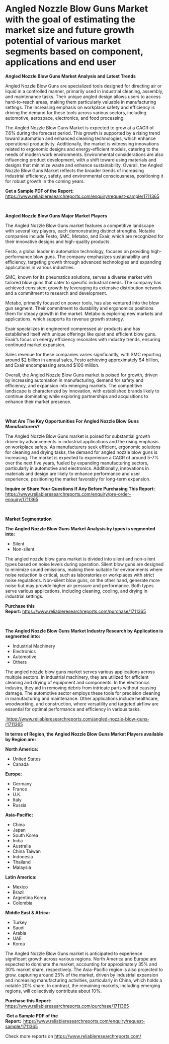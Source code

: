 <p><h1>Angled Nozzle Blow Guns Market with the goal of estimating the market size and future growth potential of various market segments based on component, applications and end user</h1></p><p><strong>Angled Nozzle Blow Guns Market Analysis and Latest Trends</strong></p>
<p><p>Angled Nozzle Blow Guns are specialized tools designed for directing air or liquid in a controlled manner, primarily used in industrial cleaning, assembly, and maintenance tasks. Their unique angled design allows users to access hard-to-reach areas, making them particularly valuable in manufacturing settings. The increasing emphasis on workplace safety and efficiency is driving the demand for these tools across various sectors, including automotive, aerospace, electronics, and food processing.</p><p>The Angled Nozzle Blow Guns Market is expected to grow at a CAGR of 7.6% during the forecast period. This growth is supported by a rising trend toward automation and enhanced cleaning technologies, which enhance operational productivity. Additionally, the market is witnessing innovations related to ergonomic designs and energy-efficient models, catering to the needs of modern work environments. Environmental considerations are also influencing product development, with a shift toward using materials and designs that minimize waste and enhance sustainability. Overall, the Angled Nozzle Blow Guns Market reflects the broader trends of increasing industrial efficiency, safety, and environmental consciousness, positioning it for robust growth in the coming years.</p></p>
<p><strong>Get a Sample PDF of the Report:&nbsp;</strong> <a href="https://www.reliableresearchreports.com/enquiry/request-sample/1711365?utm_campaign=3012&utm_medium=2&utm_source=Github&utm_content=ia&utm_term=27032025&utm_id=angled-nozzle-blow-guns">https://www.reliableresearchreports.com/enquiry/request-sample/1711365</a></p>
<p>&nbsp;</p>
<p><strong>Angled Nozzle Blow Guns Major Market Players</strong></p>
<p><p>The Angled Nozzle Blow Guns market features a competitive landscape with several key players, each demonstrating distinct strengths. Notable companies include Festo, SMC, Metabo, and Exair, which are recognized for their innovative designs and high-quality products.</p><p>Festo, a global leader in automation technology, focuses on providing high-performance blow guns. The company emphasizes sustainability and efficiency, targeting growth through advanced technologies and expanding applications in various industries.</p><p>SMC, known for its pneumatics solutions, serves a diverse market with tailored blow guns that cater to specific industrial needs. The company has achieved consistent growth by leveraging its extensive distribution network and a commitment to research and development.</p><p>Metabo, primarily focused on power tools, has also ventured into the blow gun segment. Their commitment to durability and ergonomics positions them for steady growth in the market. Metabo is exploring new markets and applications, which supports its revenue growth strategy.</p><p>Exair specializes in engineered compressed air products and has established itself with unique offerings like quiet and efficient blow guns. Exair’s focus on energy efficiency resonates with industry trends, ensuring continued market expansion.</p><p>Sales revenue for these companies varies significantly, with SMC reporting around $2 billion in annual sales, Festo achieving approximately $4 billion, and Exair encompassing around $100 million. </p><p>Overall, the Angled Nozzle Blow Guns market is poised for growth, driven by increasing automation in manufacturing, demand for safety and efficiency, and expansion into emerging markets. The competitive landscape is characterized by innovation, with established brands likely to continue dominating while exploring partnerships and acquisitions to enhance their market presence.</p></p>
<p>&nbsp;</p>
<p><strong>What Are The Key Opportunities For Angled Nozzle Blow Guns Manufacturers?</strong></p>
<p><p>The Angled Nozzle Blow Guns market is poised for substantial growth driven by advancements in industrial applications and the rising emphasis on workplace safety. As manufacturers seek efficient, ergonomic solutions for cleaning and drying tasks, the demand for angled nozzle blow guns is increasing. The market is expected to experience a CAGR of around 5-7% over the next five years, fueled by expanding manufacturing sectors, particularly in automotive and electronics. Additionally, innovations in materials and design are likely to enhance performance and user experience, positioning the market favorably for long-term expansion.</p></p>
<p><strong>Inquire or Share Your Questions If Any Before Purchasing This Report:</strong> <a href="https://www.reliableresearchreports.com/enquiry/pre-order-enquiry/1711365?utm_campaign=3012&utm_medium=2&utm_source=Github&utm_content=ia&utm_term=27032025&utm_id=angled-nozzle-blow-guns">https://www.reliableresearchreports.com/enquiry/pre-order-enquiry/1711365</a></p>
<p>&nbsp;</p>
<p><strong>Market Segmentation</strong></p>
<p><strong>The Angled Nozzle Blow Guns Market Analysis by types is segmented into:</strong></p>
<p><ul><li>Silent</li><li>Non-silent</li></ul></p>
<p><p>The angled nozzle blow guns market is divided into silent and non-silent types based on noise levels during operation. Silent blow guns are designed to minimize sound emissions, making them suitable for environments where noise reduction is critical, such as laboratories or workplaces with strict noise regulations. Non-silent blow guns, on the other hand, generate more noise but may provide higher air pressure and performance. Both types serve various applications, including cleaning, cooling, and drying in industrial settings.</p></p>
<p><strong>Purchase this Report:&nbsp;</strong><a href="https://www.reliableresearchreports.com/purchase/1711365?utm_campaign=3012&utm_medium=2&utm_source=Github&utm_content=ia&utm_term=27032025&utm_id=angled-nozzle-blow-guns">https://www.reliableresearchreports.com/purchase/1711365</a></p>
<p>&nbsp;</p>
<p><strong>The Angled Nozzle Blow Guns Market Industry Research by Application is segmented into:</strong></p>
<p><ul><li>Industrial Machinery</li><li>Electronics</li><li>Automotive</li><li>Others</li></ul></p>
<p><p>The angled nozzle blow guns market serves various applications across multiple sectors. In industrial machinery, they are utilized for efficient cleaning and drying of equipment and components. In the electronics industry, they aid in removing debris from intricate parts without causing damage. The automotive sector employs these tools for precision cleaning in manufacturing and maintenance. Other applications include healthcare, woodworking, and construction, where versatility and targeted airflow are essential for optimal performance and efficiency in various tasks.</p></p>
<p><a href="https://www.reliableresearchreports.com/angled-nozzle-blow-guns-r1711365?utm_campaign=3012&utm_medium=2&utm_source=Github&utm_content=ia&utm_term=27032025&utm_id=angled-nozzle-blow-guns">&nbsp;https://www.reliableresearchreports.com/angled-nozzle-blow-guns-r1711365</a></p>
<p><strong>In terms of Region, the Angled Nozzle Blow Guns Market Players available by Region are:</strong></p>
<p>
    <p> <strong> North America: </strong>
        <ul>
            <li>United States</li>
            <li>Canada</li>
        </ul>
        </p> 
    <p> <strong> Europe: </strong>
        <ul>
            <li>Germany</li>
            <li>France</li>
            <li>U.K.</li>
            <li>Italy</li>
            <li>Russia</li>
        </ul>
        </p> 
    <p> <strong> Asia-Pacific: </strong>
        <ul>
            <li>China</li>
            <li>Japan</li>
            <li>South Korea</li>
            <li>India</li>
            <li>Australia</li>
            <li>China Taiwan</li>
            <li>Indonesia</li>
            <li>Thailand</li>
            <li>Malaysia</li>
        </ul>
        </p> 
    <p> <strong> Latin America: </strong>
        <ul>
            <li>Mexico</li>
            <li>Brazil</li>
            <li>Argentina Korea</li>
            <li>Colombia</li>
        </ul>
        </p> 
    <p> <strong> Middle East & Africa: </strong>
        <ul>
            <li>Turkey</li>
            <li>Saudi</li>
            <li>Arabia</li>
            <li>UAE</li>
            <li>Korea</li>
        </ul>
    </p>
    </p>
<p><p>The Angled Nozzle Blow Guns market is anticipated to experience significant growth across various regions. North America and Europe are expected to dominate the market, accounting for approximately 35% and 30% market share, respectively. The Asia-Pacific region is also projected to grow, capturing around 25% of the market, driven by industrial expansion and increasing manufacturing activities, particularly in China, which holds a notable 20% share. In contrast, the remaining markets, including emerging regions, will collectively contribute about 10%.</p></p>
<p><strong>Purchase this Report: </strong><a href="https://www.reliableresearchreports.com/purchase/1711365?utm_campaign=3012&utm_medium=2&utm_source=Github&utm_content=ia&utm_term=27032025&utm_id=angled-nozzle-blow-guns">https://www.reliableresearchreports.com/purchase/1711365</a></p>
<p>&nbsp;<strong>Get a Sample PDF of the Report:&nbsp;&nbsp;</strong><a href="https://www.reliableresearchreports.com/enquiry/request-sample/1711365?utm_campaign=3012&utm_medium=2&utm_source=Github&utm_content=ia&utm_term=27032025&utm_id=angled-nozzle-blow-guns">https://www.reliableresearchreports.com/enquiry/request-sample/1711365</a></p>
<p><strong></strong></p>
<p>Check more reports on <a href="https://www.reliableresearchreports.com/?utm_campaign=3012&utm_medium=2&utm_source=Github&utm_content=ia&utm_term=27032025&utm_id=angled-nozzle-blow-guns">https://www.reliableresearchreports.com/</a></p>